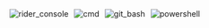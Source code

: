 <div>
  <div style="float:left;witdth:25%;padding:5px">
    <img src="https://user-images.githubusercontent.com/25085025/193361421-4f7ff5fa-f7f3-4e1e-8fe6-a6b7b593cefb.jpg" title="rider_console"/>
  </div>
  <div style="float:left;witdth:25%;padding:5px">
    <img src="https://user-images.githubusercontent.com/25085025/193361425-832da348-b425-4274-aa66-bdb70f7a19ce.jpg" title="cmd"/>
  </div>
  <div style="float:left;witdth:25%;padding:5px">
    <img src="https://user-images.githubusercontent.com/25085025/193361427-d924369d-b49c-4b8b-9a46-fed23fd41740.jpg" title="git_bash"/>
  </div>
  <div style="float:left;witdth:25%;padding:5px">
   <img src="https://user-images.githubusercontent.com/25085025/193361418-60226fd1-211a-409f-945c-3b99070335a1.jpg" title="powershell"/>
  </div>
</div>
